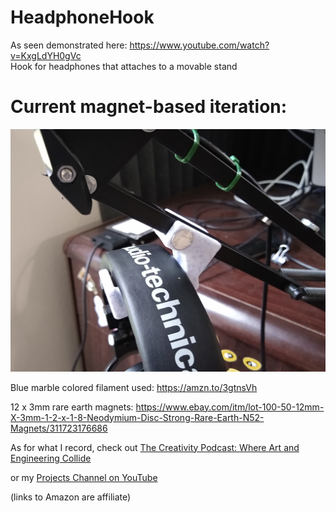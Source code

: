 # HeadphoneHook

As seen demonstrated here: https://www.youtube.com/watch?v=KxgLdYH0gVc  
Hook for headphones that attaches to a movable stand

# Current magnet-based iteration:

![image](maghook.png)

Blue marble colored filament used: https://amzn.to/3gtnsVh

12 x 3mm rare earth magnets: https://www.ebay.com/itm/lot-100-50-12mm-X-3mm-1-2-x-1-8-Neodymium-Disc-Strong-Rare-Earth-N52-Magnets/311723176686



As for what I record, check out [The Creativity Podcast: Where Art and Engineering Collide](https://www.youtube.com/channel/UC300jnYJu7u66EQX9S0SUZA)

or my [Projects Channel on YouTube](https://www.youtube.com/user/jscook55)

(links to Amazon are affiliate)
